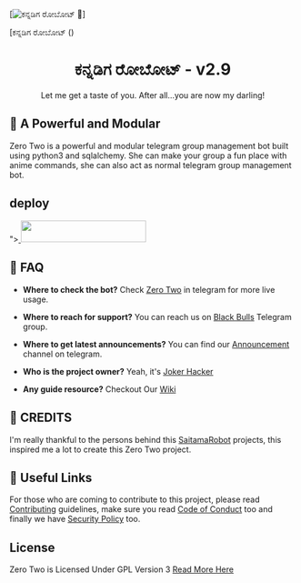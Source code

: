
[![ಕನ್ನಡಿಗ ರೋಬೋಟ್ 🤖](https://telegra.ph/file/b5aeec31f0f2919704c93.jpg)]



[ಕನ್ನಡಿಗ ರೋಬೋಟ್ ()

<center>
  <h1> 
    ಕನ್ನಡಿಗ ರೋಬೋಟ್ - v2.9
  </h1>
</center>

<p>
  <center>
    Let me get a taste of you. After all...you are now my darling!
  </center>
</p>

## 🤖 A Powerful and Modular

Zero Two is a powerful and modular telegram group management bot built using python3 and sqlalchemy. She can make your group a fun place with anime commands, she can also act as normal telegram group management bot.

## deploy

"><a href="https://dashboard.heroku.com/new?template=https://github.com/MR-AGORA/Kannadigabot"> <img src="https://img.shields.io/badge/Deploy%20On%20Heroku-black?style=for-the-badge&logo=heroku" width="220" height="38.45"/></a></p>

## 🔎 FAQ

* **Where to check the bot?**
  Check [Zero Two](https://t.me/joker_zero_two_bot) in telegram for more live usage.

* **Where to reach for support?**
  You can reach us on [Black Bulls](https://t.me/blackbulls_support) Telegram group.

* **Where to get latest announcements?**
  You can find our [Announcement](https://t.me/blackbull_bots) channel on telegram.

* **Who is the project owner?**
  Yeah, it's [Joker Hacker](https://t.me/kishoreee)

* **Any guide resource?**
  Checkout Our  [Wiki](https://github.com/Black-Bulls-Bots/zerotwobot/wiki)
  
## 💛 CREDITS

I'm really thankful to the persons behind this [SaitamaRobot](https://github.com/AnimeKaizoku/SaitamaRobot) projects, this inspired me a lot to create this Zero Two project.

## 🔗 Useful Links
For those who are coming to contribute to this project, please read [Contributing](https://github.com/Black-Bulls-Bots/zerotwobot/blob/main/CONTRIBUTING.md) guidelines, make sure you read [Code of Conduct](https://github.com/Black-Bulls-Bots/zerotwobot/blob/main/CODE_OF_CONDUCT.md) too and finally we have [Security Policy](https://github.com/Black-Bulls-Bots/zerotwobot/blob/main/SECURITY.md) too.


## License
Zero Two is Licensed Under GPL Version 3 [Read More Here](https://github.com/Black-Bulls-Bots/zerotwobot/blob/main/LICENSE)
 
